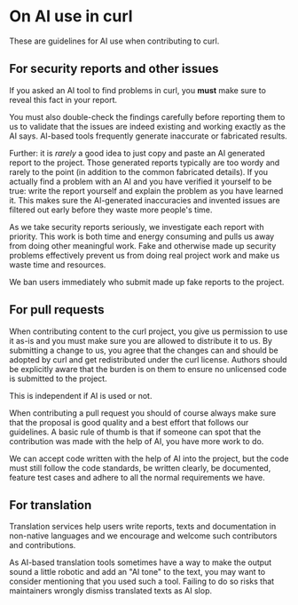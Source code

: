 <!--
Copyright (C) Daniel Stenberg, <daniel@haxx.se>, et al.

SPDX-License-Identifier: curl
-->

# On AI use in curl

These are guidelines for AI use when contributing to curl.

## For security reports and other issues

If you asked an AI tool to find problems in curl, you **must** make sure to
reveal this fact in your report.

You must also double-check the findings carefully before reporting them to us
to validate that the issues are indeed existing and working exactly as the AI
says. AI-based tools frequently generate inaccurate or fabricated results.

Further: it is *rarely* a good idea to just copy and paste an AI generated
report to the project. Those generated reports typically are too wordy and
rarely to the point (in addition to the common fabricated details). If you actually find a
problem with an AI and you have verified it yourself to be true: write the
report yourself and explain the problem as you have learned it. This makes sure
the AI-generated inaccuracies and invented issues are filtered out early before they waste more people's time.

As we take security reports seriously, we investigate each report with
priority. This work is both time and energy consuming and pulls us away from
doing other meaningful work. Fake and otherwise made up security problems
effectively prevent us from doing real project work and make us waste time and
resources.

We ban users immediately who submit made up fake reports to the project.

## For pull requests

When contributing content to the curl project, you give us permission to use
it as-is and you must make sure you are allowed to distribute it to us. By
submitting a change to us, you agree that the changes can and should be
adopted by curl and get redistributed under the curl license. Authors should
be explicitly aware that the burden is on them to ensure no unlicensed code is
submitted to the project.

This is independent if AI is used or not.

When contributing a pull request you should of course always make sure that
the proposal is good quality and a best effort that follows our guidelines. A
basic rule of thumb is that if someone can spot that the contribution was made
with the help of AI, you have more work to do.

We can accept code written with the help of AI into the project, but the code
must still follow the code standards, be written clearly, be documented,
feature test cases and adhere to all the normal requirements we have.

## For translation

Translation services help users write reports, texts and documentation in
non-native languages and we encourage and welcome such contributors and
contributions.

As AI-based translation tools sometimes have a way to make the output sound a
little robotic and add an "AI tone" to the text, you may want to consider
mentioning that you used such a tool. Failing to do so risks that maintainers
wrongly dismiss translated texts as AI slop.
